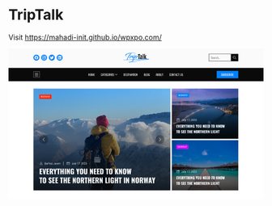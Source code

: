 # TripTalk

 Visit https://mahadi-init.github.io/wpxpo.com/

![homepage](./screenshots/Screenshot%20from%202023-10-22%2011-49-40.png)
